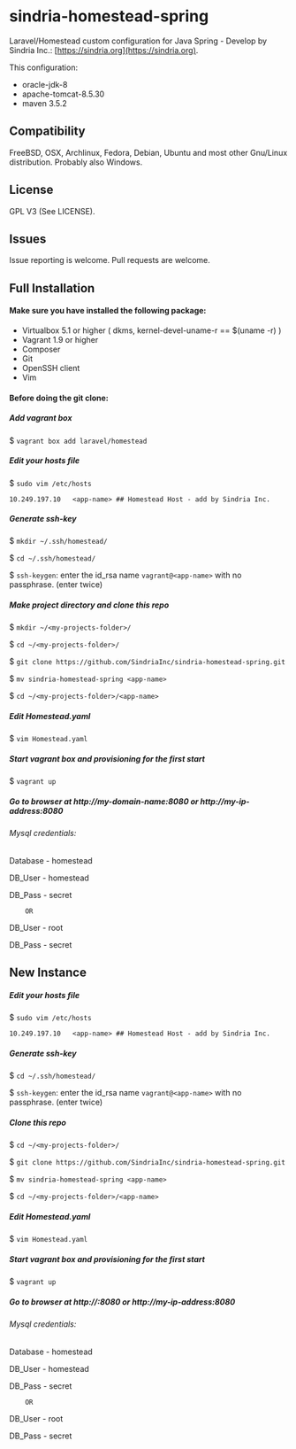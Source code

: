 # sindria-homestead-spring

Laravel/Homestead custom configuration for Java Spring - Develop by Sindria Inc.: [https://sindria.org](https://sindria.org).

This configuration:

- oracle-jdk-8
- apache-tomcat-8.5.30
- maven 3.5.2


## Compatibility

FreeBSD, OSX, Archlinux, Fedora, Debian, Ubuntu and most other Gnu/Linux distribution. Probably also Windows.

## License
GPL V3 (See LICENSE).

## Issues

Issue reporting is welcome. Pull requests are welcome.

## Full Installation
#### Make sure you have installed the following package: ####

- Virtualbox 5.1 or higher ( dkms, kernel-devel-uname-r == $(uname -r) )
- Vagrant 1.9 or higher
- Composer
- Git
- OpenSSH client
- Vim

#### Before doing the git clone: ####

##### Add vagrant box #####
$ `vagrant box add laravel/homestead`


##### Edit your hosts file #####
$ `sudo vim /etc/hosts`

`10.249.197.10   <app-name> ## Homestead Host - add by Sindria Inc.`

##### Generate ssh-key #####
$ `mkdir ~/.ssh/homestead/`

$ `cd ~/.ssh/homestead/`

$ `ssh-keygen`: enter the id_rsa name `vagrant@<app-name>` with no passphrase. (enter twice)

##### Make project directory and clone this repo #####
$ `mkdir ~/<my-projects-folder>/`

$ `cd ~/<my-projects-folder>/`

$ `git clone https://github.com/SindriaInc/sindria-homestead-spring.git`

$ `mv sindria-homestead-spring <app-name>`

$ `cd ~/<my-projects-folder>/<app-name>`

##### Edit Homestead.yaml #####
$ `vim Homestead.yaml`

##### Start vagrant box and provisioning for the first start #####
$ `vagrant up`


##### Go to browser at http://my-domain-name:8080 or http://my-ip-address:8080 #####

###### Mysql credentials: ######

Database - homestead

DB_User - homestead

DB_Pass - secret

		OR

DB_User - root

DB_Pass - secret



## New Instance

##### Edit your hosts file #####
$ `sudo vim /etc/hosts`

`10.249.197.10   <app-name> ## Homestead Host - add by Sindria Inc.`

##### Generate ssh-key #####
$ `cd ~/.ssh/homestead/`

$ `ssh-keygen`: enter the id_rsa name `vagrant@<app-name>` with no passphrase. (enter twice)

##### Clone this repo #####
$ `cd ~/<my-projects-folder>/`

$ `git clone https://github.com/SindriaInc/sindria-homestead-spring.git`

$ `mv sindria-homestead-spring <app-name>`

$ `cd ~/<my-projects-folder>/<app-name>`

##### Edit Homestead.yaml #####
$ `vim Homestead.yaml`

##### Start vagrant box and provisioning for the first start #####
$ `vagrant up`


##### Go to browser at http://<app-name>:8080 or http://my-ip-address:8080 #####

###### Mysql credentials: ######

Database - homestead

DB_User - homestead

DB_Pass - secret

		OR

DB_User - root

DB_Pass - secret









